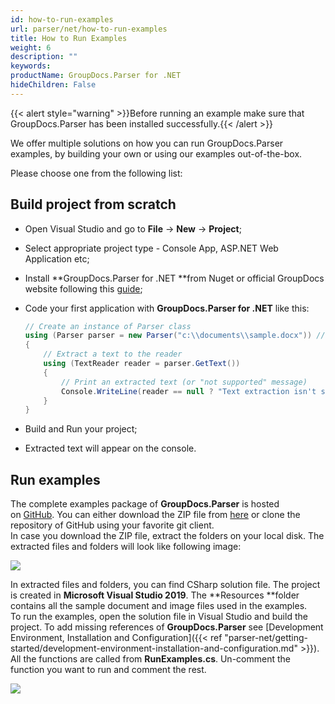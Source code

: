 ```yaml
---
id: how-to-run-examples
url: parser/net/how-to-run-examples
title: How to Run Examples
weight: 6
description: ""
keywords: 
productName: GroupDocs.Parser for .NET
hideChildren: False
---
```

{{< alert style="warning" >}}Before running an example make sure that GroupDocs.Parser has been installed successfully.{{< /alert >}}

We offer multiple solutions on how you can run GroupDocs.Parser examples, by building your own or using our examples out-of-the-box.

Please choose one from the following list:


## Build project from scratch

*   Open Visual Studio and go to **File** -> **New** \-> **Project**;
*   Select appropriate project type - Console App, ASP.NET Web Application etc;
*   Install **GroupDocs.Parser for .NET **from Nuget or official GroupDocs website following this [guide](https://wiki.lisbon.dynabic.com/display/parser/Installation);
*   Code your first application with **GroupDocs.Parser for .NET** like this:
    
    ```csharp
    // Create an instance of Parser class
    using (Parser parser = new Parser("c:\\documents\\sample.docx")) // NOTE: Put here actual path for your document
    {
        // Extract a text to the reader
        using (TextReader reader = parser.GetText())
        {
            // Print an extracted text (or "not supported" message)
            Console.WriteLine(reader == null ? "Text extraction isn't supported" : reader.ReadToEnd());
        }
    }
    ```
    

*   Build and Run your project;
*   Extracted text will appear on the console.

## Run examples

The complete examples package of **GroupDocs.Parser** is hosted on [GitHub](https://github.com/groupdocs-parser/GroupDocs.Parser-for-.NET/). You can either download the ZIP file from [here](https://github.com/groupdocs-parser/GroupDocs.Parser-for-.NET/archive/master.zip) or clone the repository of GitHub using your favorite git client.  
In case you download the ZIP file, extract the folders on your local disk. The extracted files and folders will look like following image:

![](https://wiki.lisbon.dynabic.com/download/attachments/29427584/examples-folder.png?version=1&modificationDate=1569344924000&api=v2)  

In extracted files and folders, you can find CSharp solution file. The project is created in **Microsoft Visual Studio 2019**. The **Resources **folder contains all the sample document and image files used in the examples.  
To run the examples, open the solution file in Visual Studio and build the project. To add missing references of **GroupDocs.Parser** see [Development Environment, Installation and Configuration]({{< ref "parser-net/getting-started/development-environment-installation-and-configuration.md" >}}). All the functions are called from **RunExamples.cs**.
Un-comment the function you want to run and comment the rest.

![](https://wiki.lisbon.dynabic.com/download/attachments/29427584/examples-vs.png?version=1&modificationDate=1569344949000&api=v2)
